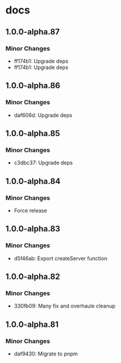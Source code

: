 # docs

## 1.0.0-alpha.87

### Minor Changes

- ff174b1: Upgrade deps
- ff174b1: Upgrade deps

## 1.0.0-alpha.86

### Minor Changes

- daf606d: Upgrade deps

## 1.0.0-alpha.85

### Minor Changes

- c3dbc37: Upgrade deps

## 1.0.0-alpha.84

### Minor Changes

- Force release

## 1.0.0-alpha.83

### Minor Changes

- d5f46ab: Export createServer function

## 1.0.0-alpha.82

### Minor Changes

- 330fb09: Many fix and overhaule cleanup

## 1.0.0-alpha.81

### Minor Changes

- daf9430: Migrate to pnpm
